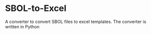 # SBOL-to-Excel

A converter to convert SBOL files to excel templates. The converter is written in Python
